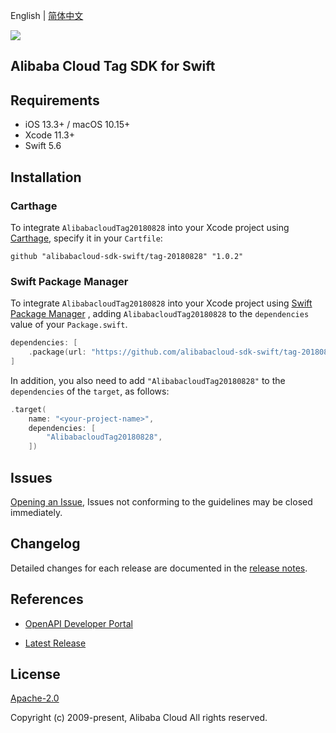 English | [简体中文](README-CN.md)

![](https://aliyunsdk-pages.alicdn.com/icons/AlibabaCloud.svg)

## Alibaba Cloud Tag SDK for Swift

## Requirements

- iOS 13.3+ / macOS 10.15+
- Xcode 11.3+
- Swift 5.6

## Installation

### Carthage

To integrate `AlibabacloudTag20180828` into your Xcode project using [Carthage](https://github.com/Carthage/Carthage), specify it in your `Cartfile`:

```ogdl
github "alibabacloud-sdk-swift/tag-20180828" "1.0.2"
```

### Swift Package Manager

To integrate `AlibabacloudTag20180828` into your Xcode project using [Swift Package Manager](https://swift.org/package-manager/) , adding `AlibabacloudTag20180828` to the `dependencies` value of your `Package.swift`.

```swift
dependencies: [
    .package(url: "https://github.com/alibabacloud-sdk-swift/tag-20180828.git", from: "1.0.2")
]
```

In addition, you also need to add `"AlibabacloudTag20180828"` to the `dependencies` of the `target`, as follows:

```swift
.target(
    name: "<your-project-name>",
    dependencies: [
        "AlibabacloudTag20180828",
    ])
```

## Issues

[Opening an Issue](https://github.com/alibabacloud-sdk-swift/tag-20180828/issues/new), Issues not conforming to the guidelines may be closed immediately.

## Changelog

Detailed changes for each release are documented in the [release notes](./ChangeLog.txt).

## References

* [OpenAPI Developer Portal](https://next.api.alibabacloud.com/home)
- [Latest Release](https://github.com/alibabacloud-sdk-swift/tag-20180828)

## License

[Apache-2.0](http://www.apache.org/licenses/LICENSE-2.0)

Copyright (c) 2009-present, Alibaba Cloud All rights reserved.
